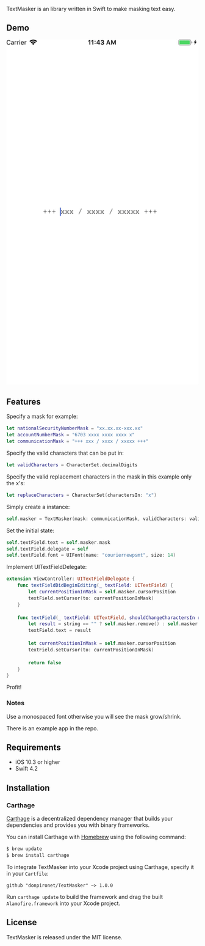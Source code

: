 TextMasker is an library written in Swift to make masking text easy.

## Demo

![TextMasker: Demo](TextMasker-Demo.gif)

## Features

Specify a mask for example:

```swift
let nationalSecurityNumberMask = "xx.xx.xx-xxx.xx"
let accountNumberMask = "6703 xxxx xxxx xxxx x"
let communicationMask = "+++ xxx / xxxx / xxxxx +++"
```

Specify the valid characters that can be put in:

```swift
let validCharacters = CharacterSet.decimalDigits
```

Specify the valid replacement characters in the mask in this example only the x's:

```swift
let replaceCharacters = CharacterSet(charactersIn: "x")
```

Simply create a instance:

```swift
self.masker = TextMasker(mask: communicationMask, validCharacters: validCharacters, replacementCharacters: replaceCharacters)
```

Set the initial state:

```swift    
self.textField.text = self.masker.mask
self.textField.delegate = self    
self.textField.font = UIFont(name: "couriernewpsmt", size: 14)
```
        
Implement UITextFieldDelegate:

```swift
extension ViewController: UITextFieldDelegate {
    func textFieldDidBeginEditing(_ textField: UITextField) {
        let currentPositionInMask = self.masker.cursorPosition
        textField.setCursor(to: currentPositionInMask)
    }
    
    func textField(_ textField: UITextField, shouldChangeCharactersIn range: NSRange, replacementString string: String) -> Bool {
        let result = string == "" ? self.masker.remove() : self.masker.add(string: string)
        textField.text = result
        
        let currentPositionInMask = self.masker.cursorPosition
        textField.setCursor(to: currentPositionInMask)
        
        return false
    }
}
```
    
Profit!

### Notes

Use a monospaced font otherwise you will see the mask grow/shrink.

There is an example app in the repo.

## Requirements

- iOS 10.3 or higher
- Swift 4.2

## Installation

### Carthage

[Carthage](https://github.com/Carthage/Carthage) is a decentralized dependency manager that builds your dependencies and provides you with binary frameworks.

You can install Carthage with [Homebrew](https://brew.sh/) using the following command:

```bash
$ brew update
$ brew install carthage
```

To integrate TextMasker into your Xcode project using Carthage, specify it in your `Cartfile`:

```ogdl
github "donpironet/TextMasker" ~> 1.0.0
```

Run `carthage update` to build the framework and drag the built `Alamofire.framework` into your Xcode project.


## License

TextMasker is released under the MIT license.